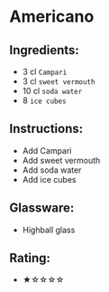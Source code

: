 # Americano

## Ingredients:
- 3 cl `Campari` <!-- - 2 cl `Campari` -->
- 3 cl `sweet vermouth` <!-- - 2 cl `sweet vermouth` -->
- 10 cl `soda water`
- 8 `ice cubes`

## Instructions:
- Add Campari
- Add sweet vermouth
- Add soda water
- Add ice cubes

## Glassware:
- Highball glass

## Rating:
- ★☆☆☆☆
